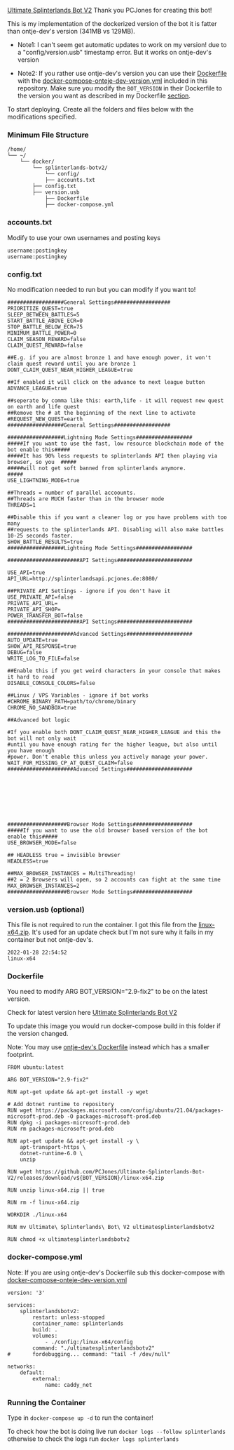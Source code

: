 [Ultimate Splinterlands Bot V2](https://github.com/PCJones/Ultimate-Splinterlands-Bot-V2) 
Thank you PCJones for creating this bot!

This is my implementation of the dockerized version of the bot it is fatter than ontje-dev's version (341MB vs 129MB).
* Note1: I can't seem get automatic updates to work on my version! due to a "config/version.usb" timestamp error. But it works on ontje-dev's version

* Note2: If you rather use ontje-dev's version you can use their [Dockerfile](https://github.com/ontje-dev/Ultimate-Splinterlands-Bot-Docker/blob/main/Dockerfile) with the [docker-compose-onteje-dev-version.yml](https://github.com/StarWhiz/docker_deployment_notes/blob/master/splinterlands-bot-v2/docker-compose-onteje-dev-version.yml) included in this repository. Make sure you modify the `BOT_VERSION` in their Dockerfile to the version you want as described in my Dockerfile [section](https://github.com/StarWhiz/docker_deployment_notes/tree/master/splinterlands-bot-v2#dockerfile).

To start deploying. Create all the folders and files below with the modifications specified.

### Minimum File Structure
```
/home/
└── ~/
    └── docker/
        └── splinterlands-botv2/
            └── config/
	        ├── accounts.txt
		├── config.txt
		├── version.usb
            ├── Dockerfile
            ├── docker-compose.yml
```
### accounts.txt
Modify to use your own usernames and posting keys
```
username:postingkey
username:postingkey
```

### config.txt
No modification needed to run but you can modify if you want to!
```
##################General Settings##################
PRIORITIZE_QUEST=true
SLEEP_BETWEEN_BATTLES=5
START_BATTLE_ABOVE_ECR=0
STOP_BATTLE_BELOW_ECR=75
MINIMUM_BATTLE_POWER=0
CLAIM_SEASON_REWARD=false
CLAIM_QUEST_REWARD=false

##E.g. if you are almost bronze 1 and have enough power, it won't claim quest reward until you are bronze 1
DONT_CLAIM_QUEST_NEAR_HIGHER_LEAGUE=true

##If enabled it will click on the advance to next league button
ADVANCE_LEAGUE=true

##seperate by comma like this: earth,life - it will request new quest on earth and life quest
##Remove the # at the beginning of the next line to activate
#REQUEST_NEW_QUEST=earth
##################General Settings##################

##################Lightning Mode Settings##################
#####If you want to use the fast, low resource blockchain mode of the bot enable this#####
#####It has 90% less requests to splinterlands API then playing via browser, so you  #####
#####will not get soft banned from splinterlands anymore.                            #####
USE_LIGHTNING_MODE=true

##Threads = number of parallel accoounts.
##Threads are MUCH faster than in the browser mode
THREADS=1

##Disable this if you want a cleaner log or you have problems with too many
##requests to the splinterlands API. Disabling will also make battles 10-25 seconds faster.
SHOW_BATTLE_RESULTS=true
##################Lightning Mode Settings##################

#######################API Settings########################

USE_API=true
API_URL=http://splinterlandsapi.pcjones.de:8080/

##PRIVATE API Settings - ignore if you don't have it
USE_PRIVATE_API=false
PRIVATE_API_URL=
PRIVATE_API_SHOP=
POWER_TRANSFER_BOT=false
#######################API Settings########################

#####################Advanced Settings#####################
AUTO_UPDATE=true
SHOW_API_RESPONSE=true
DEBUG=false
WRITE_LOG_TO_FILE=false

##Enable this if you get weird characters in your console that makes it hard to read
DISABLE_CONSOLE_COLORS=false

##Linux / VPS Variables - ignore if bot works
#CHROME_BINARY_PATH=path/to/chrome/binary
CHROME_NO_SANDBOX=true

##Advanced bot logic

#If you enable both DONT_CLAIM_QUEST_NEAR_HIGHER_LEAGUE and this the bot will not only wait
#until you have enough rating for the higher league, but also until you have enough
#power. Don't enable this unless you actively manage your power.
WAIT_FOR_MISSING_CP_AT_QUEST_CLAIM=false
#####################Advanced Settings#####################








###################Browser Mode Settings###################
#####If you want to use the old browser based version of the bot enable this#####
USE_BROWSER_MODE=false

## HEADLESS true = invisible browser
HEADLESS=true

##MAX_BROWSER_INSTANCES = MultiThreading!
##2 = 2 Browsers will open, so 2 accounts can fight at the same time
MAX_BROWSER_INSTANCES=2
###################Browser Mode Settings###################
```

### version.usb (optional)
This file is not required to run the container. I got this file from the [linux-x64.zip](https://github.com/PCJones/Ultimate-Splinterlands-Bot-V2/releases). It's used for an update check but I'm not sure why it fails in my container but not ontje-dev's.
```
2022-01-28 22:54:52
linux-x64 

```

### Dockerfile
You need to modify ARG BOT_VERSION="2.9-fix2" to be on the latest version.

Check for latest version here [Ultimate Splinterlands Bot V2](https://github.com/PCJones/Ultimate-Splinterlands-Bot-V2/releases)

To update this image you would run docker-compose build in this folder if the version changed.

Note: You may use [ontje-dev's Dockerfile](https://github.com/ontje-dev/Ultimate-Splinterlands-Bot-Docker/blob/main/Dockerfile) instead which has a smaller footprint.

```
FROM ubuntu:latest

ARG BOT_VERSION="2.9-fix2"

RUN apt-get update && apt-get install -y wget

# Add dotnet runtime to repository
RUN wget https://packages.microsoft.com/config/ubuntu/21.04/packages-microsoft-prod.deb -O packages-microsoft-prod.deb
RUN dpkg -i packages-microsoft-prod.deb
RUN rm packages-microsoft-prod.deb

RUN apt-get update && apt-get install -y \
    apt-transport-https \
    dotnet-runtime-6.0 \
    unzip

RUN wget https://github.com/PCJones/Ultimate-Splinterlands-Bot-V2/releases/download/v${BOT_VERSION}/linux-x64.zip

RUN unzip linux-x64.zip || true

RUN rm -f linux-x64.zip

WORKDIR ./linux-x64

RUN mv Ultimate\ Splinterlands\ Bot\ V2 ultimatesplinterlandsbotv2

RUN chmod +x ultimatesplinterlandsbotv2
```

### docker-compose.yml
Note: If you are using ontje-dev's Dockerfile sub this docker-compose with [docker-compose-onteje-dev-version.yml](https://github.com/StarWhiz/docker_deployment_notes/blob/master/splinterlands-bot-v2/docker-compose-onteje-dev-version.yml)
```
version: '3'

services:
    splinterlandsbotv2:
        restart: unless-stopped
        container_name: splinterlands
        build: .
        volumes:
            - ./config:/linux-x64/config
        command: "./ultimatesplinterlandsbotv2"
#       fordebugging... command: "tail -f /dev/null"

networks:
    default:
        external:
            name: caddy_net
```

### Running the Container
Type in `docker-compose up -d` to run the container!

To check how the bot is doing live run `docker logs --follow splinterlands` otherwise to check the logs run `docker logs splinterlands`
